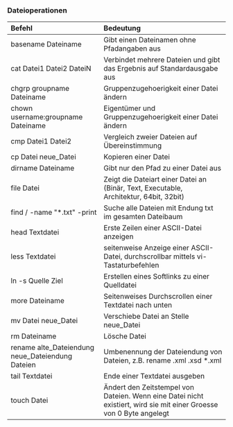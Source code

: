 ### Dateioperationen

| Befehl | Bedeutung |
| :--- | :--- |
| basename Dateiname | Gibt einen Dateinamen ohne Pfadangaben aus |
| cat Datei1 Datei2 DateiN | Verbindet mehrere Dateien und gibt das Ergebnis auf Standardausgabe aus |
| chgrp groupname Dateiname | Gruppenzugehoerigkeit einer Datei ändern |
| chown username:groupname Dateiname | Eigentümer und Gruppenzugehoerigkeit einer Datei ändern |
| cmp Datei1 Datei2 | Vergleich zweier Dateien auf Übereinstimmung |
| cp Datei neue\_Datei | Kopieren einer Datei |
| dirname Dateiname | Gibt nur den Pfad zu einer Datei aus |
| file Datei | Zeigt die Dateiart einer Datei an \(Binär, Text, Executable, Architektur, 64bit, 32bit\) |
| find / -name "\*.txt" -print | Suche alle Dateien mit Endung txt im gesamten Dateibaum |
| head Textdatei | Erste Zeilen einer ASCII-Datei anzeigen |
| less Textdatei | seitenweise Anzeige einer ASCII-Datei, durchscrollbar mittels vi-Tastaturbefehlen |
| ln -s Quelle Ziel | Erstellen eines Softlinks zu einer Quelldatei |
| more Dateiname | Seitenweises Durchscrollen einer Textdatei nach unten |
| mv Datei neue\_Datei | Verschiebe Datei an Stelle neue\_Datei |
| rm Dateiname | Lösche Datei |
| rename alte\_Dateiendung neue\_Dateiendung Dateien | Umbenennung der Dateiendung von Dateien, z.B. rename .xml .xsd \*.xml |
| tail Textdatei | Ende einer Textdatei ausgeben |
| touch Datei | Ändert den Zeitstempel von Dateien. Wenn eine Datei nicht existiert, wird sie mit einer Groesse von 0 Byte angelegt |



